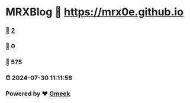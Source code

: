 # MRXBlog :link: https://mrx0e.github.io 
### :page_facing_up: [2](https://mrx0e.github.io/tag.html) 
### :speech_balloon: 0 
### :hibiscus: 575 
### :alarm_clock: 2024-07-30 11:11:58 
### Powered by :heart: [Gmeek](https://github.com/Meekdai/Gmeek)
